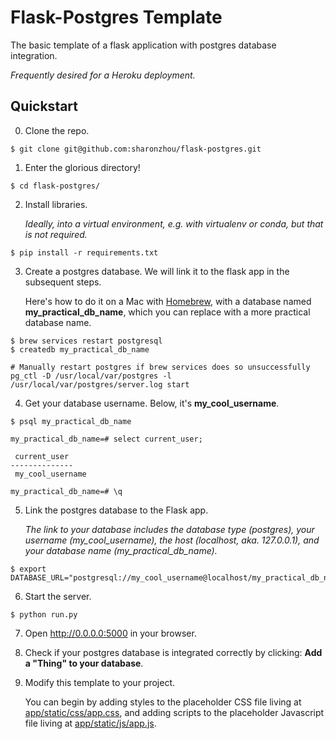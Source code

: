# Flask-Postgres Template
The basic template of a flask application with postgres database integration.

_Frequently desired for a Heroku deployment._

## Quickstart

0.  Clone the repo.

```
$ git clone git@github.com:sharonzhou/flask-postgres.git
```

1.  Enter the glorious directory!

```
$ cd flask-postgres/
```

2.  Install libraries.

	_Ideally, into a virtual environment, e.g. with virtualenv or conda, but that is not required._

```
$ pip install -r requirements.txt
```

3.  Create a postgres database. We will link it to the flask app in the subsequent steps.

	Here's how to do it on a Mac with [Homebrew](https://brew.sh/), with a database named **my_practical_db_name**, which you can replace with a more practical database name.

```
$ brew services restart postgresql
$ createdb my_practical_db_name
```

```
# Manually restart postgres if brew services does so unsuccessfully
pg_ctl -D /usr/local/var/postgres -l /usr/local/var/postgres/server.log start
```

4.  Get your database username. Below, it's **my_cool_username**.

```
$ psql my_practical_db_name

my_practical_db_name=# select current_user;

 current_user 
--------------
 my_cool_username

my_practical_db_name=# \q

```

5. Link the postgres database to the Flask app. 
	
	_The link to your database includes the database type (postgres), your username (my_cool_username), the host (localhost, aka. 127.0.0.1), and your database name (my_practical_db_name)._

```
$ export DATABASE_URL="postgresql://my_cool_username@localhost/my_practical_db_name"
```

6.  Start the server.

```
$ python run.py
```

7.  Open http://0.0.0.0:5000 in your browser.

8.  Check if your postgres database is integrated correctly by clicking: **Add a "Thing" to your database**.

9.  Modify this template to your project. 

	You can begin by adding styles to the placeholder CSS file living at [app/static/css/app.css](https://github.com/sharonzhou/flask-postgres/blob/master/app/static/css/app.css), and adding scripts to the placeholder Javascript file living at [app/static/js/app.js](https://github.com/sharonzhou/flask-postgres/blob/master/app/static/js/app.js). 
